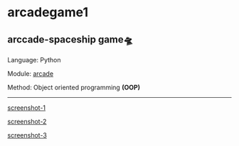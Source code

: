 # arcadegame1
arccade-spaceship game🛸
---
Language: Python

Module: [arcade](https://api.arcade.academy/)

Method: Object oriented programming **(OOP)**

---
[screenshot-1](C:\Users\ara\Desktop\MyProjects1\PyLearningWorks1\assignment14\arcadegame1\ss1.jpg)

[screenshot-2](C:\Users\ara\Desktop\MyProjects1\PyLearningWorks1\assignment14\arcadegame1\ss2.jpg)

[screenshot-3](C:\Users\ara\Desktop\MyProjects1\PyLearningWorks1\assignment14\arcadegame1\ss-gameover.jpg)



